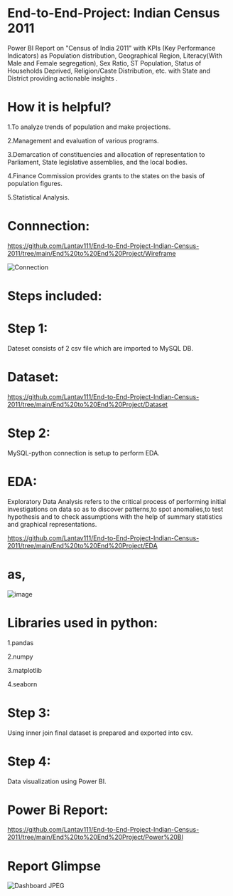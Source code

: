 # End-to-End-Project: Indian Census 2011

Power BI Report on "Census of India 2011" with KPIs (Key Performance Indicators) as Population distribution, Geographical Region, Literacy(With Male and Female segregation), Sex Ratio, ST Population, Status of Households Deprived, Religion/Caste Distribution, etc. with State and District providing actionable insights .

# How it is helpful?

1.To analyze trends of population and make projections.

2.Management and evaluation of various programs.

3.Demarcation of constituencies and allocation of representation to Parliament, State legislative assemblies, and the local bodies.

4.Finance Commission provides grants to the states on the basis of population figures.

5.Statistical Analysis. 

# Connnection:
https://github.com/Lantav111/End-to-End-Project-Indian-Census-2011/tree/main/End%20to%20End%20Project/Wireframe

![Connection](https://user-images.githubusercontent.com/85281225/191272002-09842fba-9058-4f26-94f5-2d0bf9c1b0cf.png)

# Steps included:

# Step 1:
Dateset consists of 2 csv file which are imported to MySQL DB.
# Dataset:
https://github.com/Lantav111/End-to-End-Project-Indian-Census-2011/tree/main/End%20to%20End%20Project/Dataset

# Step 2:
MySQL-python connection is setup to perform EDA.

# EDA:
Exploratory Data Analysis refers to the critical process of performing initial investigations on data so as to discover patterns,to spot anomalies,to test hypothesis and to check assumptions with the help of summary statistics and graphical representations.

https://github.com/Lantav111/End-to-End-Project-Indian-Census-2011/tree/main/End%20to%20End%20Project/EDA

# as,
![image](https://user-images.githubusercontent.com/85281225/191274386-03365e37-6b6c-4dde-a589-132a2be5c983.png)

# Libraries used in python:
1.pandas

2.numpy 

3.matplotlib

4.seaborn

# Step 3:
Using inner join final dataset is prepared  and exported into csv.
# Step 4:
Data visualization using Power BI.
# Power Bi Report:
https://github.com/Lantav111/End-to-End-Project-Indian-Census-2011/tree/main/End%20to%20End%20Project/Power%20BI

# Report Glimpse
![Dashboard JPEG](https://user-images.githubusercontent.com/85281225/191272945-ea8d2f1e-52f7-41b3-99a2-58fa84b95e1f.JPG)



